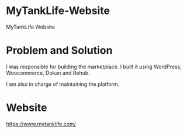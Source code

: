 # MyTankLife-Website
MyTankLife Website

# Problem and Solution
I was responsible for building the marketplace. I built it using WordPress, Woocommerce, Dokan and Rehub. 

I am also in charge of maintaining the platform.

# Website
https://www.mytanklife.com/
